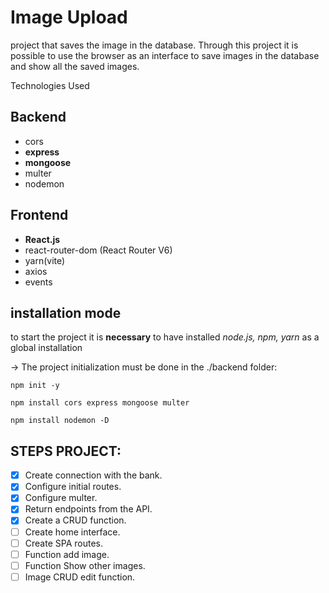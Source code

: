 # Image Upload
project that saves the image in the database. Through this project it is possible to use the browser as an interface to save images in the database and show all the saved images.

Technologies Used

## Backend
* cors 
* **express**
* **mongoose**
* multer 
* nodemon

## Frontend
* **React.js**
* react-router-dom (React Router V6)
* yarn(vite)
* axios
* events

## installation mode
to start the project it is **necessary** to have installed _node.js, npm, yarn_ as a global installation

-> The project initialization must be done in the ./backend folder:

``` npm init -y ```

``` npm install cors express mongoose multer ```

``` npm install nodemon -D ```

## STEPS PROJECT:

- [x] Create connection with the bank.
- [x] Configure initial routes.
- [x] Configure multer.
- [x] Return endpoints from the API.
- [x] Create a CRUD function. 
- [ ] Create home interface.
- [ ] Create SPA routes.
- [ ] Function add image.
- [ ] Function Show other images.
- [ ] Image CRUD edit function.